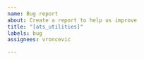 ```yaml
---
name: Bug report
about: Create a report to help us improve
title: "[ats_utilities]"
labels: bug
assignees: vroncevic

---
```


